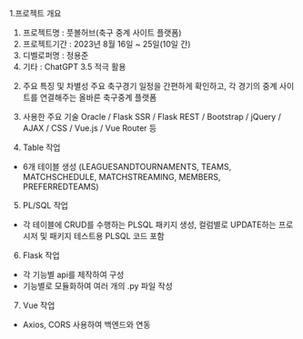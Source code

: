 1.프로젝트 개요
 1) 프로젝트명   : 풋볼허브(축구 중계 사이트 플랫폼)
 2) 프로젝트기간 : 2023년 8월 16일 ~ 25일(10일 간)
 3) 디벨로퍼명   : 정용준
 4) 기타         : ChatGPT 3.5 적극 활용 
  
2. 주요 특징 및 차별성
주요 축구경기 일정을 간편하게 확인하고, 각 경기의 중계 사이트를 연결해주는 올바른 축구중계 플랫폼

3. 사용한 주요 기술
Oracle / Flask SSR / Flask REST / Bootstrap / jQuery / AJAX / CSS / Vue.js / Vue Router 등


4. Table 작업
- 6개 테이블 생성
(LEAGUESANDTOURNAMENTS, TEAMS, MATCHSCHEDULE, MATCHSTREAMING, MEMBERS, PREFERREDTEAMS)


5. PL/SQL 작업
- 각 테이블에 CRUD를 수행하는 PLSQL 패키지 생성, 컬럼별로 UPDATE하는 프로시저 및 패키지 테스트용 PLSQL 코드 포함

  
6. Flask 작업
- 각 기능별 api를 제작하여 구성
- 기능별로 모듈화하여 여러 개의 .py 파일 작성


7. Vue 작업
- Axios, CORS 사용하여 백엔드와 연동
